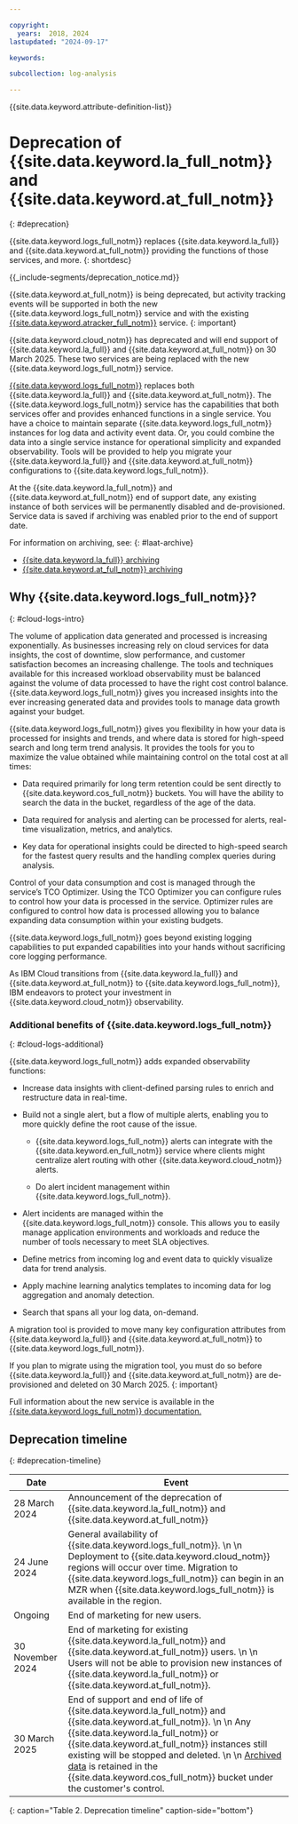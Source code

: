 ```yaml
---

copyright:
  years:  2018, 2024
lastupdated: "2024-09-17"

keywords:

subcollection: log-analysis

---
```


{{site.data.keyword.attribute-definition-list}}

# Deprecation of {{site.data.keyword.la_full_notm}} and {{site.data.keyword.at_full_notm}}
{: #deprecation}

{{site.data.keyword.logs_full_notm}} replaces {{site.data.keyword.la_full}} and {{site.data.keyword.at_full_notm}} providing the functions of those services, and more.
{: shortdesc}


{{_include-segments/deprecation_notice.md}}

{{site.data.keyword.at_full_notm}} is being deprecated, but activity tracking events will be supported in both the new {{site.data.keyword.logs_full_notm}} service and with the existing [{{site.data.keyword.atracker_full_notm}}](/docs/atracker) service.
{: important}

{{site.data.keyword.cloud_notm}} has deprecated and will end support of {{site.data.keyword.la_full}} and {{site.data.keyword.at_full_notm}} on 30 March 2025. These two services are being replaced with the new {{site.data.keyword.logs_full_notm}} service.

[{{site.data.keyword.logs_full_notm}}](http://ibm.biz/cloudlogsannounce) replaces both {{site.data.keyword.la_full}} and {{site.data.keyword.at_full_notm}}. The {{site.data.keyword.logs_full_notm}} service has the capabilities that both services offer and provides enhanced functions in a single service. You have a choice to maintain separate {{site.data.keyword.logs_full_notm}} instances for log data and activity event data. Or, you could combine the data into a single service instance for operational simplicity and expanded observability.  Tools will be provided to help you migrate your {{site.data.keyword.la_full}} and {{site.data.keyword.at_full_notm}} configurations to {{site.data.keyword.logs_full_notm}}.

At the {{site.data.keyword.la_full_notm}} and {{site.data.keyword.at_full_notm}} end of support date, any existing instance of both services will be permanently disabled and de-provisioned. Service data is saved if archiving was enabled prior to the end of support date. 

For information on archiving, see:
{: #laat-archive}

* [{{site.data.keyword.la_full}} archiving](/docs/log-analysis?topic=log-analysis-archiving-ov)
* [{{site.data.keyword.at_full_notm}} archiving](/docs/activity-tracker?topic=activity-tracker-archiving-ov)

## Why {{site.data.keyword.logs_full_notm}}?
{: #cloud-logs-intro}

The volume of application data generated and processed is increasing exponentially.  As businesses increasing rely on cloud services for data insights, the cost of downtime, slow performance, and customer satisfaction becomes an increasing challenge. The tools and techniques available for this increased workload observability must be balanced against the volume of data processed to have the right cost control balance. {{site.data.keyword.logs_full_notm}} gives you increased insights into the ever increasing generated data and provides tools to manage data growth against your budget.

{{site.data.keyword.logs_full_notm}} gives you flexibility in how your data is processed for insights and trends, and where data is stored for high-speed search and long term trend analysis. It provides the tools for you to maximize the value obtained while maintaining control on the total cost at all times:

* Data required primarily for long term retention could be sent directly to {{site.data.keyword.cos_full_notm}} buckets. You will have the ability to search the data in the bucket, regardless of the age of the data.

* Data required for analysis and alerting can be processed for alerts, real-time visualization, metrics, and analytics.

* Key data for operational insights could be directed to high-speed search for the fastest query results and the handling complex queries during analysis.

Control of your data consumption and cost is managed through the service’s TCO Optimizer. Using the TCO Optimizer you can configure rules to control how your data is processed in the service. Optimizer rules are configured to control how data is processed allowing you to balance expanding data consumption within your existing budgets.

{{site.data.keyword.logs_full_notm}} goes beyond existing logging capabilities to put expanded capabilities into your hands without sacrificing core logging performance.

As IBM Cloud transitions from {{site.data.keyword.la_full}} and {{site.data.keyword.at_full_notm}} to {{site.data.keyword.logs_full_notm}}, IBM endeavors to protect your investment in {{site.data.keyword.cloud_notm}} observability.

### Additional benefits of {{site.data.keyword.logs_full_notm}}
{: #cloud-logs-additional}

{{site.data.keyword.logs_full_notm}} adds expanded observability functions:

* Increase data insights with client-defined parsing rules to enrich and restructure data in real-time.

* Build not a single alert, but a flow of multiple alerts, enabling you to more quickly define the root cause of the issue.

   * {{site.data.keyword.logs_full_notm}} alerts can integrate with the {{site.data.keyword.en_full_notm}} service where clients might centralize alert routing with other {{site.data.keyword.cloud_notm}} alerts.

   * Do alert incident management within {{site.data.keyword.logs_full_notm}}.

* Alert incidents are managed within the {{site.data.keyword.logs_full_notm}} console. This allows you to easily manage application environments and workloads and reduce the number of tools necessary to meet SLA objectives. 

* Define metrics from incoming log and event data to quickly visualize data for trend analysis.

* Apply machine learning analytics templates to incoming data for log aggregation and anomaly detection.

* Search that spans all your log data, on-demand.

A migration tool is provided to move many key configuration attributes from {{site.data.keyword.la_full}} and {{site.data.keyword.at_full_notm}} to {{site.data.keyword.logs_full_notm}}.

If you plan to migrate using the migration tool, you must do so before {{site.data.keyword.la_full}} and {{site.data.keyword.at_full_notm}} are de-provisioned and deleted on 30 March 2025.
{: important}



Full information about the new service is available in the [{{site.data.keyword.logs_full_notm}} documentation.](/docs/cloud-logs)

## Deprecation timeline
{: #deprecation-timeline}

| Date | Event |
|------|-------|
| 28 March 2024 | Announcement of the deprecation of {{site.data.keyword.la_full_notm}} and {{site.data.keyword.at_full_notm}} |
| 24 June 2024 | General availability of {{site.data.keyword.logs_full_notm}}.  \n  \n Deployment to {{site.data.keyword.cloud_notm}} regions will occur over time. Migration to {{site.data.keyword.logs_full_notm}} can begin in an MZR when {{site.data.keyword.logs_full_notm}} is available in the region. |
| Ongoing | End of marketing for new users. |
| 30 November 2024 | End of marketing for existing {{site.data.keyword.la_full_notm}} and {{site.data.keyword.at_full_notm}} users.  \n  \n Users will not be able to provision new instances of {{site.data.keyword.la_full_notm}} or {{site.data.keyword.at_full_notm}}.
| 30 March 2025| End of support and end of life of {{site.data.keyword.la_full_notm}} and {{site.data.keyword.at_full_notm}}.  \n  \n Any {{site.data.keyword.la_full_notm}} or {{site.data.keyword.at_full_notm}} instances still existing will be stopped and deleted.  \n  \n [Archived data](#laat-archive) is retained in the {{site.data.keyword.cos_full_notm}} bucket under the customer's control. |
{: caption="Table 2. Deprecation timeline" caption-side="bottom"}
